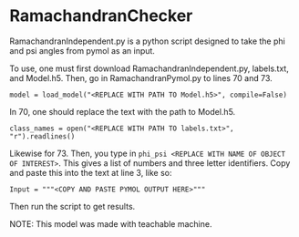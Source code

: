 # RamachandranChecker
RamachandranIndependent.py is a python script designed to take the phi and psi angles from pymol as an input.



To use, one must first download RamachandranIndependent.py, labels.txt, and Model.h5. Then, go in RamachandranPymol.py to lines 70 and 73.

`model = load_model("<REPLACE WITH PATH TO Model.h5>", compile=False)`

In 70, one should replace the text with the path to Model.h5.

`class_names = open("<REPLACE WITH PATH TO labels.txt>", "r").readlines()`

Likewise for 73. Then, you type in `phi_psi <REPLACE WITH NAME OF OBJECT OF INTEREST>`. This gives a list of numbers and three letter identifiers. Copy and paste this into the text at line 3, like so:

`Input = """<COPY AND PASTE PYMOL OUTPUT HERE>"""`

Then run the script to get results.

NOTE: This model was made with teachable machine.

